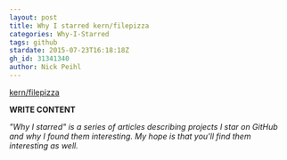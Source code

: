 ```yaml
---
layout: post
title: Why I starred kern/filepizza
categories: Why-I-Starred
tags: github
stardate: 2015-07-23T16:18:18Z
gh_id: 31341340
author: Nick Peihl
---
```


[kern/filepizza](star.repo.html_url)

**WRITE CONTENT**

*"Why I starred" is a series of articles describing projects I star on GitHub and why I found them interesting. My hope is that you'll find them interesting as well.*

